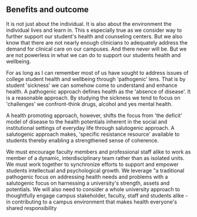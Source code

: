 ## Benefits and outcome
It is not just about the individual. It is also about the environment the individual lives and learn in. This s especially true as we consider way to further support our student's health and counseling centers. But we also know that there are not nearly enough clinicians to adequately address the demand for clinical care on our campuses. And there never will be. But we are not powerless in what we can do to support our students health and wellbeing.

For as long as I can remember most of us have sought to address issues of college student health and wellbeing through 'pathogenic' lens. That is by student 'sickness' we can somehow come to understand and enhance health. A pathogenic approach defines health as the 'absence of disease'. It is a reasonable approach. By studying the sickness we tend to focus on 'challenges' we confront-think drugs, alcohol and yes mental health.

A health promoting approach, however, shifts the focus from 'the deficit' model of disease to the health potentials inherent in the social and institutional settings of everyday life through salutogenic approach. A salutogenic approach makes, 'specific resistance resource'  available to students thereby enabling a strengthened sense of coherence.

We must encourage faculty members and professional staff alike to work as member of a dynamic, interdisciplinary team rather than as isolated units. We must work together to synchronize efforts to support and empower students intellectual and psychological growth. We leverage "a traditional pathogenic focus on addressing health needs and problems with a salutogenic focus on harnessing a university's strength, assets and potentials. We will also need to consider a whole university approach to thoughtfully engage campus stakeholder, faculty, staff and students alike - in contributing to a campus environment that makes health everyone's shared responsibility
